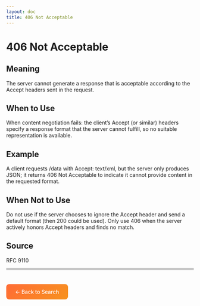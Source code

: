 ```yaml
---
layout: doc
title: 406 Not Acceptable
---
```


# 406 Not Acceptable

## Meaning

The server cannot generate a response that is acceptable according to the Accept headers sent in the request.

## When to Use

When content negotiation fails: the client’s Accept (or similar) headers specify a response format that the server cannot fulfill, so no suitable representation is available.

## Example

A client requests /data with Accept: text/xml, but the server only produces JSON; it returns 406 Not Acceptable to indicate it cannot provide content in the requested format.

## When Not to Use

Do not use if the server chooses to ignore the Accept header and send a default format (then 200 could be used). Only use 406 when the server actively honors Accept headers and finds no match.

## Source

RFC 9110

---

<div style="margin-top: 40px;">
  <a href="/" style="display: inline-block; padding: 12px 24px; background: linear-gradient(135deg, #ff6b35, #f7931e); color: white; text-decoration: none; border-radius: 8px; font-weight: 500;">← Back to Search</a>
</div>
